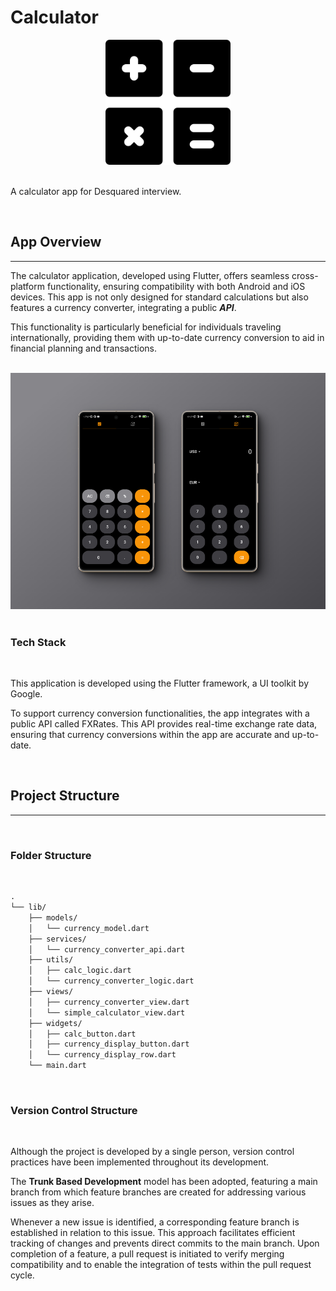 # Calculator

<div align="center">
  <img src="assets/icon/icon.png" width="200" height="200">
</div>

<br>

A calculator app for Desquared interview.

<br>


## App Overview
---

The calculator application, developed using Flutter, offers seamless cross-platform functionality, ensuring compatibility with both Android and iOS devices. This app is not only designed for standard calculations but also features a currency converter, integrating a public ***API***. 

This functionality is particularly beneficial for individuals traveling internationally, providing them with up-to-date currency conversion to aid in financial planning and transactions.

<br>

<div align="center">
  <img src="assets/8shots_so.png">
</div>

<br>

### Tech Stack

<br>

This application is developed using the Flutter framework, a UI toolkit by Google.

To support currency conversion functionalities, the app integrates with a public API called FXRates. This API provides real-time exchange rate data, ensuring that currency conversions within the app are accurate and up-to-date. 

<br>

## Project Structure
---

<br>

### Folder Structure

<br>

```md
.
└── lib/
    ├── models/
    │   └── currency_model.dart
    ├── services/
    │   └── currency_converter_api.dart
    ├── utils/
    │   ├── calc_logic.dart
    │   └── currency_converter_logic.dart
    ├── views/
    │   ├── currency_converter_view.dart
    │   └── simple_calculator_view.dart
    ├── widgets/
    │   ├── calc_button.dart
    │   ├── currency_display_button.dart
    │   └── currency_display_row.dart
    └── main.dart
```

<br>

### Version Control Structure

<br>

Although the project is developed by a single person, version control practices have been implemented throughout its development.

The **Trunk Based Development** model has been adopted, featuring a main branch from which feature branches are created for addressing various issues as they arise.

Whenever a new issue is identified, a corresponding feature branch is established in relation to this issue. This approach facilitates efficient tracking of changes and prevents direct commits to the main branch. Upon completion of a feature, a pull request is initiated to verify merging compatibility and to enable the integration of tests within the pull request cycle.